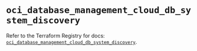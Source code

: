 # `oci_database_management_cloud_db_system_discovery`

Refer to the Terraform Registry for docs: [`oci_database_management_cloud_db_system_discovery`](https://registry.terraform.io/providers/hashicorp/oci/7.19.0/docs/resources/database_management_cloud_db_system_discovery).
